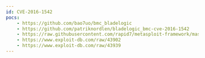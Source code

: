 ```yaml
---
id: CVE-2016-1542
pocs:
    - https://github.com/bao7uo/bmc_bladelogic
    - https://github.com/patriknordlen/bladelogic_bmc-cve-2016-1542
    - https://raw.githubusercontent.com/rapid7/metasploit-framework/master/modules/exploits/multi/misc/bmc_server_automation_rscd_nsh_rce.rb
    - https://www.exploit-db.com/raw/43902
    - https://www.exploit-db.com/raw/43939
---
```

